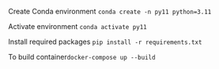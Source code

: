 Create Conda environment `conda create -n py11 python=3.11`

Activate environment `conda activate py11`

Install required packages `pip install -r requirements.txt`

To build container`docker-compose up --build`